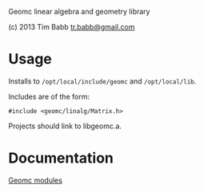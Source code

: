 Geomc linear algebra and geometry library

(c) 2013 Tim Babb
tr.babb@gmail.com

Usage
=====

Installs to `/opt/local/include/geomc` and `/opt/local/lib`.

Includes are of the form:

    #include <geomc/linalg/Matrix.h>

Projects should link to libgeomc.a.

Documentation
=============

[Geomc modules](http://trbabb.github.io/geomc/html/modules.html)

